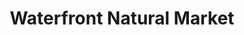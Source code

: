 ---
title: "Waterfront Natural Market"
url: /gig-harbor/waterfront-natural-market/
shop: Lebensmittel
---